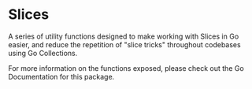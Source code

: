 # Slices

A series of utility functions designed to make working with Slices in Go easier, and reduce the repetition of "slice
tricks" throughout codebases using Go Collections.

For more information on the functions exposed, please check out the Go Documentation for this package.
